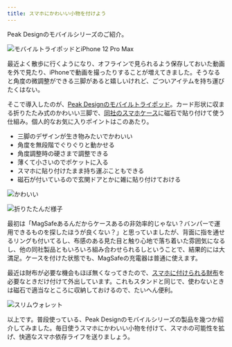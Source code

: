 ```yaml
---
title: スマホにかわいい小物を付けよう
---
```

Peak Designのモバイルシリーズのご紹介。

![](https://lh3.googleusercontent.com/uqU41byLxXidE5Lt-7ty75tm1nYsEG0FCU60GtzO1qpK1puEbj97Y_AZwyV4C9QmN7G1PD13IRRdj4HONFALSoVSyK0acLDfM1wRSLhbLEscukrVuE5zuq_1C5eWo0aEwhk16D2VX7WjLaOqDCrNjo_PmcEYgJPK5edrWQaEeqwr_xayc0MaupcF "モバイルトライポッドとiPhone 12 Pro Max")

最近よく散歩に行くようになり、オフラインで見られるよう保存しておいた動画を外で見たり、iPhoneで動画を撮ったりすることが増えてきました。そうなると角度の微調整ができる三脚があると嬉しいけれど、ごついアイテムを持ち運びたくはない。

そこで導入したのが、[Peak Designのモバイルトライポッド](https://www.amazon.co.jp/dp/B09FRZPLL3)。カード形状に収まる折りたたみ式のかわいい三脚で、[同社のスマホケース](https://www.amazon.co.jp/dp/B09FP3HP7Z?)に磁石で貼り付けて使う仕組み。個人的なお気に入りポイントはこのあたり。

*   三脚のデザインが生き物みたいでかわいい
*   角度を無段階でぐりぐりと動かせる
*   角度調整時の硬さまで調整できる
*   薄くて小さいのでポケットに入る
*   スマホに貼り付けたまま持ち運ぶこともできる
*   磁石が付いているので玄関ドアとかに雑に貼り付けておける

![](https://lh6.googleusercontent.com/_tC9kNfMhcnKRkYA31S6PNy82bZCRmyrnvB1wzDIGYvIZ-qdGMiURrdxB0s3qLrZMaYlq1QQPkTcvmLiy5jB38HJ3AD5Ka1CJ1ZKnLrJdqM4yePld_eA8B15SsoVNm5nVG32KyPsUshkg1f7ScAliBnuQW57WVsfcWQNL--0RqN63Cl8jubUELf2 "かわいい")

![](https://lh4.googleusercontent.com/AqWmn6LdKxoKY-tiQYQDT3vH0VnujRi38_nPXgmySmQFKXYLcsWnLCcAQnfCD9DUcdTd5GhlGd5hPe2iz71NEpATVwI7S_ZFKgDX507SXGw_YT7IS1my76JJjf_ItOpMzVWt0RitA38cBDLkw_HsmAra2KHjISjrKp0syJ-FKFeiyVL-MXM5NCXy "折りたたんだ様子")

最初は「MagSafeあるんだからケースあるの非効率的じゃない？バンパーで運用できるものを探したほうが良くない？」と思っていましたが、背面に指を通せるリングも付いてるし、布感のある見た目と触り心地で落ち着いた雰囲気になるし、他の同社製品ともいろいろ組み合わせられるしということで、結果的には大満足。ケースを付けた状態でも、MagSafeの充電器は普通に使えます。

最近は財布が必要な機会もほぼ無くなってきたので、[スマホに付けられる財布](https://www.amazon.co.jp/dp/B09FSGW671)を必要なときだけ付けて外出しています。これもスタンドと同じで、使わないときは磁石で適当なところに収納しておけるので、たいへん便利。

![](https://lh6.googleusercontent.com/rA8kM2Ph7G0NjmP8XJM12H2G7-RtzqEn6Cos3AahABpHF8sytR7YTnQvg4D_lLZzBkNoXpZgpcZBYix-X2Zqqkx0Nb6uNp74pcN2RvSV_6servQk0DqOmySj-trWILMQw940h0ZS8jiUi1X-UNReIa_Rlz5xbKyeKsIT53_XrN1xHwju67NiypUQ "スリムウォレット")

以上です。普段使っている、Peak Designのモバイルシリーズの製品を幾つか紹介してみました。毎日使うスマホにかわいい小物を付けて、スマホの可能性を拡げ、快適なスマホ依存ライフを送りましょう。
